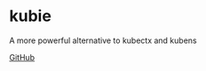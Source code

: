 # kubie

A more powerful alternative to kubectx and kubens

[GitHub](https://github.com/sbstp/kubie)
